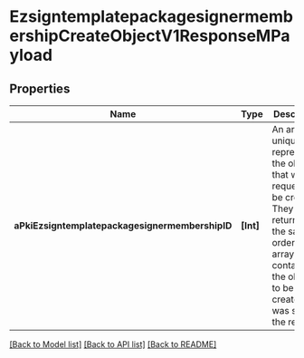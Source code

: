 # EzsigntemplatepackagesignermembershipCreateObjectV1ResponseMPayload

## Properties
Name | Type | Description | Notes
------------ | ------------- | ------------- | -------------
**aPkiEzsigntemplatepackagesignermembershipID** | **[Int]** | An array of unique IDs representing the object that were requested to be created.  They are returned in the same order as the array containing the objects to be created that was sent in the request. | 

[[Back to Model list]](../README.md#documentation-for-models) [[Back to API list]](../README.md#documentation-for-api-endpoints) [[Back to README]](../README.md)


